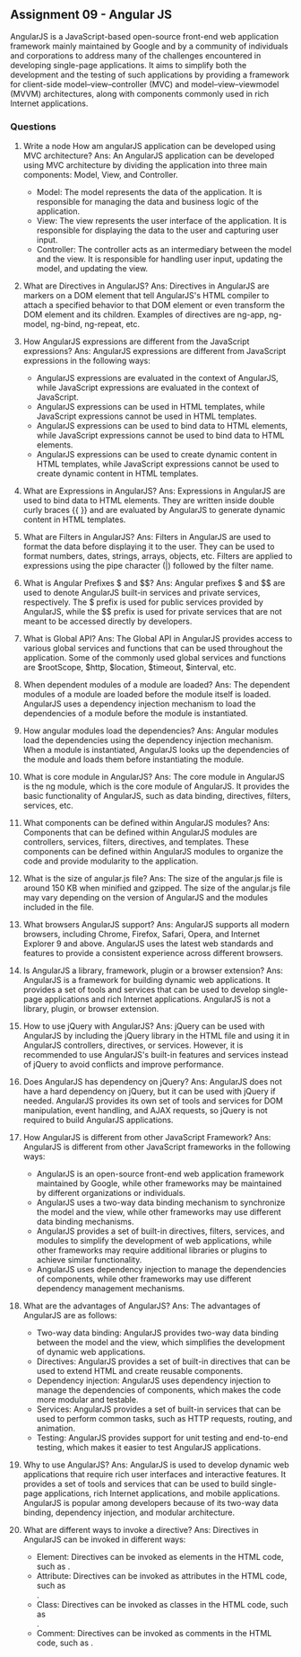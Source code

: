 ## Assignment 09 - Angular JS

AngularJS is a JavaScript-based open-source front-end web application framework mainly maintained by Google and by a community of individuals and corporations to address many of the challenges encountered in developing single-page applications. It aims to simplify both the development and the testing of such applications by providing a framework for client-side model–view–controller (MVC) and model–view–viewmodel (MVVM) architectures, along with components commonly used in rich Internet applications.

### Questions

1. Write a node How am angularJS application can be developed using MVC architecture?
Ans: An AngularJS application can be developed using MVC architecture by dividing the application into three main components: Model, View, and Controller.
    - Model: The model represents the data of the application. It is responsible for managing the data and business logic of the application.
    - View: The view represents the user interface of the application. It is responsible for displaying the data to the user and capturing user input.
    - Controller: The controller acts as an intermediary between the model and the view. It is responsible for handling user input, updating the model, and updating the view.

2. What are Directives in AngularJS?
Ans: Directives in AngularJS are markers on a DOM element that tell AngularJS's HTML compiler to attach a specified behavior to that DOM element or even transform the DOM element and its children.
Examples of directives are ng-app, ng-model, ng-bind, ng-repeat, etc.

3. How AngularJS expressions are different from the JavaScript expressions?
Ans: AngularJS expressions are different from JavaScript expressions in the following ways:
    - AngularJS expressions are evaluated in the context of AngularJS, while JavaScript expressions are evaluated in the context of JavaScript.
    - AngularJS expressions can be used in HTML templates, while JavaScript expressions cannot be used in HTML templates.
    - AngularJS expressions can be used to bind data to HTML elements, while JavaScript expressions cannot be used to bind data to HTML elements.
    - AngularJS expressions can be used to create dynamic content in HTML templates, while JavaScript expressions cannot be used to create dynamic content in HTML templates.

4. What are Expressions in AngularJS?
Ans: Expressions in AngularJS are used to bind data to HTML elements. They are written inside double curly braces {{ }} and are evaluated by AngularJS to generate dynamic content in HTML templates.

5. What are Filters in AngularJS?
Ans: Filters in AngularJS are used to format the data before displaying it to the user. They can be used to format numbers, dates, strings, arrays, objects, etc. Filters are applied to expressions using the pipe character (|) followed by the filter name.

6. What is Angular Prefixes $ and $$?
Ans: Angular prefixes $ and $$ are used to denote AngularJS built-in services and private services, respectively. The $ prefix is used for public services provided by AngularJS, while the $$ prefix is used for private services that are not meant to be accessed directly by developers.

7. What is Global API?
Ans: The Global API in AngularJS provides access to various global services and functions that can be used throughout the application. Some of the commonly used global services and functions are $rootScope, $http, $location, $timeout, $interval, etc.

8. When dependent modules of a module are loaded?
Ans: The dependent modules of a module are loaded before the module itself is loaded. AngularJS uses a dependency injection mechanism to load the dependencies of a module before the module is instantiated.

9. How angular modules load the dependencies?
Ans: Angular modules load the dependencies using the dependency injection mechanism. When a module is instantiated, AngularJS looks up the dependencies of the module and loads them before instantiating the module.

10. What is core module in AngularJS?
Ans: The core module in AngularJS is the ng module, which is the core module of AngularJS. It provides the basic functionality of AngularJS, such as data binding, directives, filters, services, etc.

11. What components can be defined within AngularJS modules?
Ans: Components that can be defined within AngularJS modules are controllers, services, filters, directives, and templates. These components can be defined within AngularJS modules to organize the code and provide modularity to the application.

12. What is the size of angular.js file?
Ans: The size of the angular.js file is around 150 KB when minified and gzipped. The size of the angular.js file may vary depending on the version of AngularJS and the modules included in the file.

13. What browsers AngularJS support?
Ans: AngularJS supports all modern browsers, including Chrome, Firefox, Safari, Opera, and Internet Explorer 9 and above. AngularJS uses the latest web standards and features to provide a consistent experience across different browsers.

14. Is AngularJS a library, framework, plugin or a browser extension?
Ans: AngularJS is a framework for building dynamic web applications. It provides a set of tools and services that can be used to develop single-page applications and rich Internet applications. AngularJS is not a library, plugin, or browser extension.

15. How to use jQuery with AngularJS?
Ans: jQuery can be used with AngularJS by including the jQuery library in the HTML file and using it in AngularJS controllers, directives, or services. However, it is recommended to use AngularJS's built-in features and services instead of jQuery to avoid conflicts and improve performance.

16. Does AngularJS has dependency on jQuery?
Ans: AngularJS does not have a hard dependency on jQuery, but it can be used with jQuery if needed. AngularJS provides its own set of tools and services for DOM manipulation, event handling, and AJAX requests, so jQuery is not required to build AngularJS applications.

17. How AngularJS is different from other JavaScript Framework?
Ans: AngularJS is different from other JavaScript frameworks in the following ways:
    - AngularJS is an open-source front-end web application framework maintained by Google, while other frameworks may be maintained by different organizations or individuals.
    - AngularJS uses a two-way data binding mechanism to synchronize the model and the view, while other frameworks may use different data binding mechanisms.
    - AngularJS provides a set of built-in directives, filters, services, and modules to simplify the development of web applications, while other frameworks may require additional libraries or plugins to achieve similar functionality.
    - AngularJS uses dependency injection to manage the dependencies of components, while other frameworks may use different dependency management mechanisms.

18. What are the advantages of AngularJS?
Ans: The advantages of AngularJS are as follows:
    - Two-way data binding: AngularJS provides two-way data binding between the model and the view, which simplifies the development of dynamic web applications.
    - Directives: AngularJS provides a set of built-in directives that can be used to extend HTML and create reusable components.
    - Dependency injection: AngularJS uses dependency injection to manage the dependencies of components, which makes the code more modular and testable.
    - Services: AngularJS provides a set of built-in services that can be used to perform common tasks, such as HTTP requests, routing, and animation.
    - Testing: AngularJS provides support for unit testing and end-to-end testing, which makes it easier to test AngularJS applications.

19. Why to use AngularJS?
Ans: AngularJS is used to develop dynamic web applications that require rich user interfaces and interactive features. It provides a set of tools and services that can be used to build single-page applications, rich Internet applications, and mobile applications. AngularJS is popular among developers because of its two-way data binding, dependency injection, and modular architecture.

20. What are different ways to invoke a directive?
Ans: Directives in AngularJS can be invoked in different ways:
    - Element: Directives can be invoked as elements in the HTML code, such as <my-directive></my-directive>.
    - Attribute: Directives can be invoked as attributes in the HTML code, such as <div my-directive></div>.
    - Class: Directives can be invoked as classes in the HTML code, such as <div class="my-directive"></div>.
    - Comment: Directives can be invoked as comments in the HTML code, such as <!-- directive: my-directive -->.
